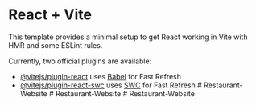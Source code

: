 # React + Vite

This template provides a minimal setup to get React working in Vite with HMR and some ESLint rules.

Currently, two official plugins are available:

- [@vitejs/plugin-react](https://github.com/vitejs/vite-plugin-react/blob/main/packages/plugin-react/README.md) uses [Babel](https://babeljs.io/) for Fast Refresh
- [@vitejs/plugin-react-swc](https://github.com/vitejs/vite-plugin-react-swc) uses [SWC](https://swc.rs/) for Fast Refresh
#   R e s t a u r a n t - W e b s i t e  
 #   R e s t a u r a n t - W e b s i t e  
 #   R e s t a u r a n t - W e b s i t e  
 